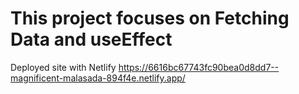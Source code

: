 # This project focuses on Fetching Data and useEffect
Deployed site with Netlify
https://6616bc67743fc90bea0d8dd7--magnificent-malasada-894f4e.netlify.app/